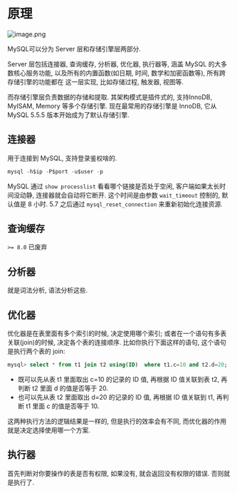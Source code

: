 # 原理

![image.png](https://edge.yancey.app/beg/v25x9ki8-1695707243638.png)

MySQL可以分为 Server 层和存储引擎层两部分.

Server 层包括连接器, 查询缓存, 分析器, 优化器, 执行器等, 涵盖 MySQL 的大多数核心服务功能, 以及所有的内置函数(如日期, 时间, 数学和加密函数等), 所有跨存储引擎的功能都在 这一层实现, 比如存储过程, 触发器, 视图等.

而存储引擎层负责数据的存储和提取. 其架构模式是插件式的, 支持InnoDB, MyISAM,  Memory 等多个存储引擎. 现在最常用的存储引擎是 InnoDB, 它从 MySQL 5.5.5 版本开始成为了默认存储引擎.

## 连接器

用于连接到 MySQL, 支持登录鉴权啥的.

```sql
mysql -h$ip -P$port -u$user -p
```

MySQL 通过 `show processlist` 看看哪个链接是否处于空闲, 客户端如果太长时间没动静, 连接器就会自动将它断开. 这个时间是由参数 `wait_timeout` 控制的, 默认值是 8 小时. 5.7 之后通过 `mysql_reset_connection` 来重新初始化连接资源.

## 查询缓存

`>= 8.0` 已废弃

## 分析器

就是词法分析, 语法分析这些.

## 优化器

优化器是在表里面有多个索引的时候, 决定使用哪个索引; 或者在一个语句有多表关联(join)的时候, 决定各个表的连接顺序. 比如你执行下面这样的语句, 这个语句是执行两个表的 join:

```sql
mysql> select * from t1 join t2 using(ID)  where t1.c=10 and t2.d=20;
```

- 既可以先从表 t1 里面取出 c=10 的记录的 ID 值, 再根据 ID 值关联到表 t2, 再判断 t2 里面 d 的值是否等于 20.
- 也可以先从表 t2 里面取出 d=20 的记录的 ID 值, 再根据 ID 值关联到 t1, 再判断 t1 里面 c 的值是否等于 10.

这两种执行方法的逻辑结果是一样的, 但是执行的效率会有不同, 而优化器的作用就是决定选择使用哪一个方案.

## 执行器

首先判断对你要操作的表是否有权限, 如果没有, 就会返回没有权限的错误. 否则就是执行了.
